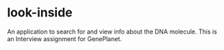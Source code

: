 # look-inside
An application to search for and view info about the DNA molecule. This is an Interview assignment for GenePlanet.
